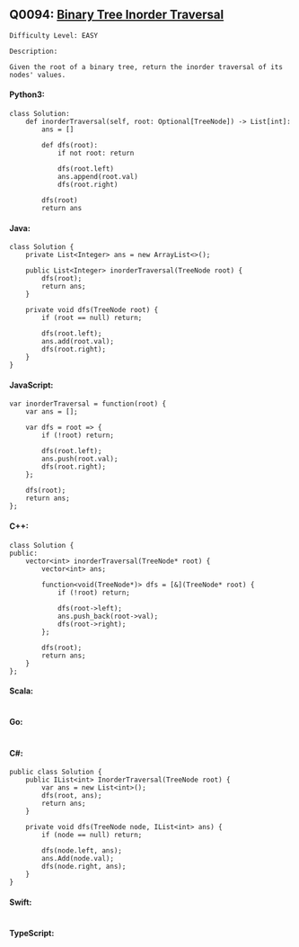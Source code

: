 ## Q0094: [Binary Tree Inorder Traversal](https://leetcode.com/problems/binary-tree-inorder-traversal/)

```
Difficulty Level: EASY
```

```
Description:

Given the root of a binary tree, return the inorder traversal of its nodes' values.
```

#### Python3:

```
class Solution:
    def inorderTraversal(self, root: Optional[TreeNode]) -> List[int]:
        ans = []

        def dfs(root):
            if not root: return

            dfs(root.left)
            ans.append(root.val)
            dfs(root.right)
        
        dfs(root)
        return ans
```

#### Java:

```
class Solution {
    private List<Integer> ans = new ArrayList<>();

    public List<Integer> inorderTraversal(TreeNode root) {
        dfs(root);
        return ans;
    }

    private void dfs(TreeNode root) {
        if (root == null) return;
        
        dfs(root.left);
        ans.add(root.val);
        dfs(root.right);
    }
}
```

#### JavaScript:

```
var inorderTraversal = function(root) {
    var ans = [];

    var dfs = root => {
        if (!root) return;
        
        dfs(root.left);
        ans.push(root.val);
        dfs(root.right);
    };

    dfs(root);
    return ans;
};
```

#### C++:

```
class Solution {
public:
    vector<int> inorderTraversal(TreeNode* root) {
        vector<int> ans;

        function<void(TreeNode*)> dfs = [&](TreeNode* root) {
            if (!root) return;
            
            dfs(root->left);
            ans.push_back(root->val);
            dfs(root->right);
        };
        
        dfs(root);
        return ans;
    }
};
```

#### Scala:

```

```

#### Go:

```

```

#### C#:

```
public class Solution {
    public IList<int> InorderTraversal(TreeNode root) {
        var ans = new List<int>();
        dfs(root, ans);
        return ans;
    }

    private void dfs(TreeNode node, IList<int> ans) {
        if (node == null) return;
        
        dfs(node.left, ans);
        ans.Add(node.val);
        dfs(node.right, ans);
    }
}
```

#### Swift:

```

```

#### TypeScript:

```

```